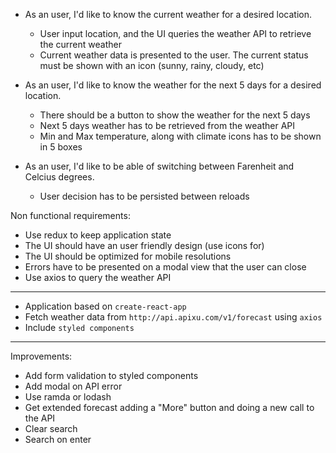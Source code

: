 * As an user, I'd like to know the current weather for a desired location.
  - User input location, and the UI queries the weather API to retrieve the current weather
  - Current weather data is presented to the user. The current status must be shown with an icon (sunny, rainy, cloudy, etc)

* As an user, I'd like to know the weather for the next 5 days for a desired location.
  - There should be a button to show the weather for the next 5 days
  - Next 5 days weather has to be retrieved from the weather API
  - Min and Max temperature, along with climate icons has to be shown in 5 boxes

* As an user, I'd like to be able of switching between Farenheit and Celcius degrees.
  - User decision has to be persisted between reloads

Non functional requirements:
- Use redux to keep application state
- The UI should have an user friendly design (use icons for)
- The UI should be optimized for mobile resolutions
- Errors have to be presented on a modal view that the user can close
- Use axios to query the weather API


-----------------------------------
- Application based on `create-react-app`
- Fetch weather data from `http://api.apixu.com/v1/forecast` using `axios`
- Include `styled components`

----------------------------------
Improvements:
- Add form validation to styled components
- Add modal on API error
- Use ramda or lodash
- Get extended forecast adding a "More" button and doing a new call to the API
- Clear search
- Search on enter
